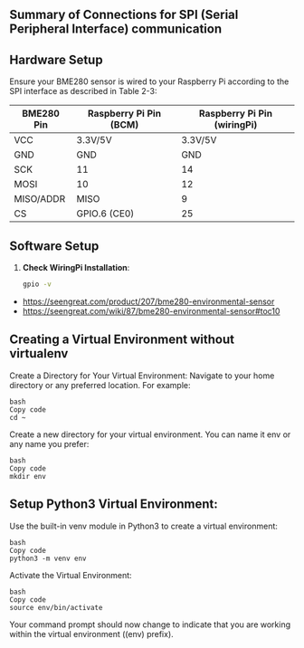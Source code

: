 ## Summary of Connections for SPI (Serial Peripheral Interface) communication

## Hardware Setup

Ensure your BME280 sensor is wired to your Raspberry Pi according to the SPI interface as described in Table 2-3:

| BME280 Pin   | Raspberry Pi Pin (BCM) | Raspberry Pi Pin (wiringPi) |
|--------------|------------------------|-----------------------------|
| VCC          | 3.3V/5V                | 3.3V/5V                     |
| GND          | GND                    | GND                         |
| SCK          | 11                     | 14                          |
| MOSI         | 10                     | 12                          |
| MISO/ADDR    | MISO                   | 9                           |
| CS           | GPIO.6 (CE0)           | 25                          |

## Software Setup

1. **Check WiringPi Installation**:
   ```bash
   gpio -v
* https://seengreat.com/product/207/bme280-environmental-sensor
* https://seengreat.com/wiki/87/bme280-environmental-sensor#toc10


## Creating a Virtual Environment without virtualenv
Create a Directory for Your Virtual Environment:
Navigate to your home directory or any preferred location. For example:
```
bash
Copy code
cd ~
```
Create a new directory for your virtual environment. You can name it env or any name you prefer:
```
bash
Copy code
mkdir env
```
## Setup Python3 Virtual Environment:
Use the built-in venv module in Python3 to create a virtual environment:
```
bash
Copy code
python3 -m venv env
```
Activate the Virtual Environment:
```
bash
Copy code
source env/bin/activate
```
Your command prompt should now change to indicate that you are working within the virtual environment ((env) prefix).

